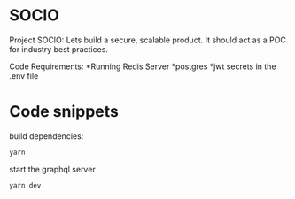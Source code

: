 # SOCIO
Project SOCIO: 
Lets build a secure, scalable product. It should act as a POC for industry best practices.

Code Requirements:
*Running Redis Server
*postgres
*jwt secrets in the .env file


# Code snippets
build dependencies:
```sh
yarn
```

start the graphql server
```
yarn dev
```
